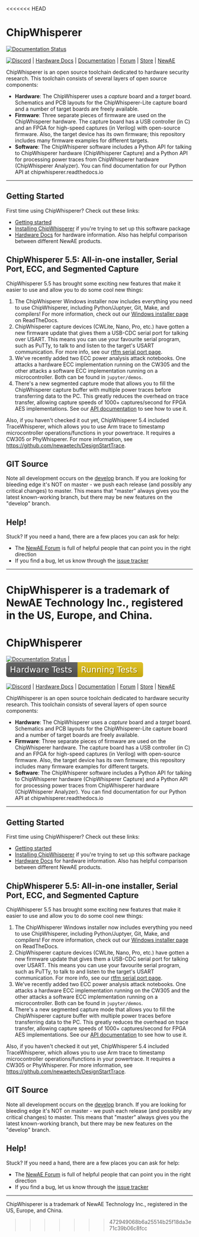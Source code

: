 <<<<<<< HEAD
# ChipWhisperer

[![Documentation Status](https://readthedocs.org/projects/chipwhisperer/badge/?version=latest)](https://chipwhisperer.readthedocs.io/en/latest/?badge=latest)

[![Discord](https://img.shields.io/discord/747196318044258365?logo=discord)](https://discord.gg/chipwhisperer) | [Hardware Docs](https://rtfm.newae.com) | [Documentation](https://chipwhisperer.readthedocs.io) | [Forum](http://forum.newae.com) | [Store](https://store.newae.com) | [NewAE](http://newae.com)


ChipWhisperer is an open source toolchain dedicated to hardware security research. This toolchain consists of several layers of open source components:
* __Hardware__: The ChipWhisperer uses a _capture_ board and a _target_ board. Schematics and PCB layouts for the ChipWhisperer-Lite capture board and a number of target boards are freely available.
* __Firmware__: Three separate pieces of firmware are used on the ChipWhisperer hardware. The capture board has a USB controller (in C) and an FPGA for high-speed captures (in Verilog) with open-source firmware. Also, the target device has its own firmware; this repository includes many firmware examples for different targets.
* __Software__: The ChipWhisperer software includes a Python API for talking to ChipWhisperer hardware (ChipWhisperer Capture) and a Python API 
for processing power traces from ChipWhisperer hardware (ChipWhisperer Analyzer). You can find documentation for our Python API at
chipwhisperer.readthedocs.io

---

## Getting Started
First time using ChipWhisperer? Check out these links:
* [Getting started](https://chipwhisperer.readthedocs.io/en/latest/getting-started.html)
* [Installing ChipWhisperer](https://chipwhisperer.readthedocs.io/en/latest/installing.html) if you're trying to set up this software package
* [Hardware Docs](https://rtfm.newae.com) for hardware information. Also has helpful comparison between different NewAE products.

## ChipWhisperer 5.5: All-in-one installer, Serial Port, ECC, and Segmented Capture

ChipWhisperer 5.5 has brought some exciting new features that make it easier to use and allow you to do some cool new things:

1. The ChipWhisperer Windows installer now includes everything you need to use ChipWhisperer, including
Python/Juptyer, Git, Make, and compilers! For more information, check out our [Windows installer page](https://chipwhisperer.readthedocs.io/en/latest/installing.html#windows-installer) on ReadTheDocs.
1. ChipWhisperer capture devices (CWLite, Nano, Pro, etc.) have gotten a new firmware update that gives them a
USB-CDC serial port for talking over USART. This means you can use your favourite serial program, such as PuTTy,
to talk to and listen to the target's USART communication. For more info, see our [rtfm serial port page](https://rtfm.newae.com/Serial%20Ports/).
1. We've recently added two ECC power analysis attack notebooks. One attacks a hardware ECC implementation running on the CW305
and the other attacks a software ECC implementation running on a microcontroller. Both can be found in `jupyter/demos`.
1. There's a new segmented capture mode that allows you to fill the ChipWhisperer capture buffer with multiple power traces
before transferring data to the PC. This greatly reduces the overhead on trace transfer, allowing capture speeds
of 1000+ captures/second for FPGA AES implementations. See our [API documentation](https://chipwhisperer.readthedocs.io/en/latest/api.html#chipwhisperer.capture.scopes._OpenADCInterface.OpenADC.TriggerSettings.fifo_fill_mode) to see how to use it.

Also, if you haven't checked it out yet, ChipWhisperer 5.4 included TraceWhisperer, which allows you to use Arm trace to
timestamp microcontroller operations/functions in your powertrace. It requires a CW305 or PhyWhisperer. For more information, see
https://github.com/newaetech/DesignStartTrace.

## GIT Source
Note all development occurs on the [develop](https://github.com/newaetech/chipwhisperer/tree/develop) branch. If you are looking for bleeding edge it's NOT on master - we push each release (and possibly any critical changes) to master. This means that "master" always gives you the latest known-working branch, but there may be new features on the "develop" branch.

## Help!
Stuck? If you need a hand, there are a few places you can ask for help:
* The [NewAE Forum](https://forum.newae.com/) is full of helpful people that can point you in the right direction
* If you find a bug, let us know through the [issue tracker](https://github.com/newaetech/chipwhisperer/issues)

---

ChipWhisperer is a trademark of NewAE Technology Inc., registered in the US, Europe, and China.
=======
# ChipWhisperer

[![Documentation Status](https://readthedocs.org/projects/chipwhisperer/badge/?version=latest)](https://chipwhisperer.readthedocs.io/en/latest/?badge=latest) | [![Notebook Tests](https://github.com/newaetech/ChipWhisperer-Test-Results/blob/main/.github/badges/hardware_tests.svg)](https://github.com/newaetech/ChipWhisperer-Test-Results/blob/main/tutorials/results.yaml)

[![Discord](https://img.shields.io/discord/747196318044258365?logo=discord)](https://discord.gg/chipwhisperer) | [Hardware Docs](https://rtfm.newae.com) | [Documentation](https://chipwhisperer.readthedocs.io) | [Forum](http://forum.newae.com) | [Store](https://store.newae.com) | [NewAE](http://newae.com)


ChipWhisperer is an open source toolchain dedicated to hardware security research. This toolchain consists of several layers of open source components:
* __Hardware__: The ChipWhisperer uses a _capture_ board and a _target_ board. Schematics and PCB layouts for the ChipWhisperer-Lite capture board and a number of target boards are freely available.
* __Firmware__: Three separate pieces of firmware are used on the ChipWhisperer hardware. The capture board has a USB controller (in C) and an FPGA for high-speed captures (in Verilog) with open-source firmware. Also, the target device has its own firmware; this repository includes many firmware examples for different targets.
* __Software__: The ChipWhisperer software includes a Python API for talking to ChipWhisperer hardware (ChipWhisperer Capture) and a Python API 
for processing power traces from ChipWhisperer hardware (ChipWhisperer Analyzer). You can find documentation for our Python API at
chipwhisperer.readthedocs.io

---

## Getting Started
First time using ChipWhisperer? Check out these links:
* [Getting started](https://chipwhisperer.readthedocs.io/en/latest/getting-started.html)
* [Installing ChipWhisperer](https://chipwhisperer.readthedocs.io/en/latest/index.html#install) if you're trying to set up this software package
* [Hardware Docs](https://rtfm.newae.com) for hardware information. Also has helpful comparison between different NewAE products.

## ChipWhisperer 5.5: All-in-one installer, Serial Port, ECC, and Segmented Capture

ChipWhisperer 5.5 has brought some exciting new features that make it easier to use and allow you to do some cool new things:

1. The ChipWhisperer Windows installer now includes everything you need to use ChipWhisperer, including
Python/Juptyer, Git, Make, and compilers! For more information, check out our [Windows installer page](https://chipwhisperer.readthedocs.io/en/latest/windows-install.html) on ReadTheDocs.
1. ChipWhisperer capture devices (CWLite, Nano, Pro, etc.) have gotten a new firmware update that gives them a
USB-CDC serial port for talking over USART. This means you can use your favourite serial program, such as PuTTy,
to talk to and listen to the target's USART communication. For more info, see our [rtfm serial port page](https://rtfm.newae.com/Serial%20Ports/).
1. We've recently added two ECC power analysis attack notebooks. One attacks a hardware ECC implementation running on the CW305
and the other attacks a software ECC implementation running on a microcontroller. Both can be found in `jupyter/demos`.
1. There's a new segmented capture mode that allows you to fill the ChipWhisperer capture buffer with multiple power traces
before transferring data to the PC. This greatly reduces the overhead on trace transfer, allowing capture speeds
of 1000+ captures/second for FPGA AES implementations. See our [API documentation](https://chipwhisperer.readthedocs.io/en/latest/scope-api.html#chipwhisperer.capture.scopes._OpenADCInterface.TriggerSettings.fifo_fill_mode) to see how to use it.

Also, if you haven't checked it out yet, ChipWhisperer 5.4 included TraceWhisperer, which allows you to use Arm trace to
timestamp microcontroller operations/functions in your powertrace. It requires a CW305 or PhyWhisperer. For more information, see
https://github.com/newaetech/DesignStartTrace.

## GIT Source
Note all development occurs on the [develop](https://github.com/newaetech/chipwhisperer/tree/develop) branch. If you are looking for bleeding edge it's NOT on master - we push each release (and possibly any critical changes) to master. This means that "master" always gives you the latest known-working branch, but there may be new features on the "develop" branch.

## Help!
Stuck? If you need a hand, there are a few places you can ask for help:
* The [NewAE Forum](https://forum.newae.com/) is full of helpful people that can point you in the right direction
* If you find a bug, let us know through the [issue tracker](https://github.com/newaetech/chipwhisperer/issues)

---

ChipWhisperer is a trademark of NewAE Technology Inc., registered in the US, Europe, and China.
>>>>>>> 472949068b6a25514b25f18da3e71c39b06c8fcc

